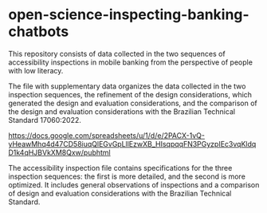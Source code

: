 # open-science-inspecting-banking-chatbots
This repository consists of data collected in the two sequences of accessibility inspections in mobile banking from the perspective of people with low literacy.

The file with supplementary data organizes the data collected in the two inspection sequences, the refinement of the design considerations, which generated the design and evaluation considerations, and the comparison of the design and evaluation considerations with the Brazilian Technical Standard 17060:2022.

https://docs.google.com/spreadsheets/u/1/d/e/2PACX-1vQ-yHeawMhq4d47CD58iuqQlEGvGpLllEzwXB_HIsqpqqFN3PGyzpIEc3vqKldqD1k4qHJBVkXM8Qxw/pubhtml

The accessibility inspection file contains specifications for the three inspection sequences: the first is more detailed, and the second is more optimized. It includes general observations of inspections and a comparison of design and evaluation considerations with the Brazilian Technical Standard.
